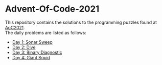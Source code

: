 # Advent-Of-Code-2021
This repository contains the solutions to the programming puzzles found at [AoC2021](https://adventofcode.com/2021).  
The daily problems are listed as follows:
* [Day 1: Sonar Sweep](./Day1/)
* [Day 2: Dive](./Day2/)
* [Day 3: Binary Diagnostic](./Day3/)
* [Day 4: Giant Squid](./Day4/)